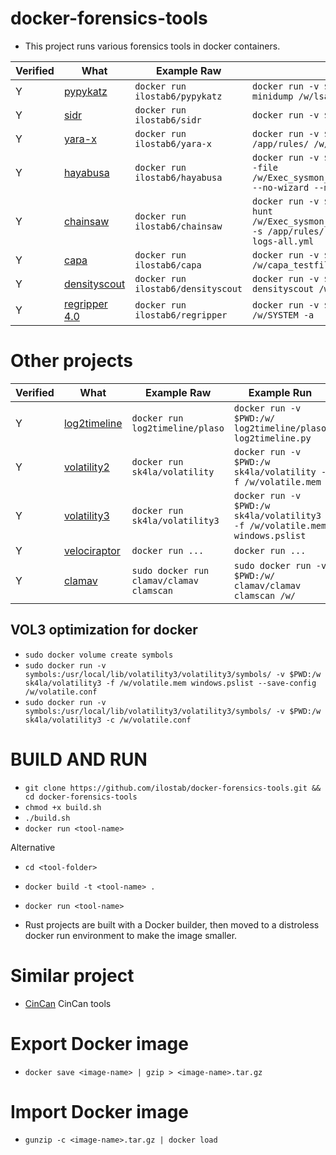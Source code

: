 # docker-forensics-tools
- This project runs various forensics tools in docker containers.

| Verified | What | Example Raw | Example Run |
|---|---|---|---|
| Y | [pypykatz](https://github.com/skelsec/pypykatz) | `docker run ilostab6/pypykatz` | `docker run -v $(pwd)::/w/ ilostab6/pypykatz lsa minidump /w/lsa.dump` |
| Y | [sidr](https://github.com/strozfriedberg/sidr) | `docker run ilostab6/sidr` | `docker run -v $(pwd):/w/ ilostab6/sidr sidr /w/` |
| Y | [yara-x](https://virustotal.github.io/yara-x/docs/intro/getting-started/) | `docker run ilostab6/yara-x` | `docker run -v $(pwd):/w/ ilostab6/yara-x yr scan /app/rules/ /w/capa_testfile.exe_` |
| Y | [hayabusa](https://github.com/Yamato-Security/hayabusa) | `docker run ilostab6/hayabusa` | `docker run -v $(pwd):/w/ h-dv hayabusa csv-timeline --file /w/Exec_sysmon_meterpreter_reversetcp_msipackage.evtx --no-wizard --min-level high` |
| Y | [chainsaw](https://github.com/WithSecureLabs/chainsaw) | `docker run ilostab6/chainsaw` | `docker run -v $(pwd):/w/ ilostab6/chainsaw chainsaw hunt /w/Exec_sysmon_meterpreter_reversetcp_msipackage.evtx -s /app/rules/ --mapping /app/mappings/sigma-event-logs-all.yml` |
| Y | [capa](https://github.com/mandiant/capa) | `docker run ilostab6/capa` | `docker run -v $(pwd):/w/ ilostab6/capa /w/capa_testfile.exe_ -r /app/rules/ -s /app/sigs/` |
| Y | [densityscout](https://www.sans.org/blog/finding-unknown-malware-with-densityscout/) | `docker run ilostab6/densityscout` | `docker run -v $(pwd):/w/ ilostab6/densityscout densityscout /w/capa_testfile.exe_` |
| Y | [regripper 4.0](https://github.com/keydet89/RegRipper4.0) | `docker run ilostab6/regripper` | `docker run -v $(pwd):/w ilostab6/regripper -r /w/SYSTEM -a` |

# Other projects
| Verified | What | Example Raw | Example Run |
|---|---|---|---|
| Y | [log2timeline](https://plaso.readthedocs.io/en/latest/sources/user/Installing-with-docker.html) | `docker run log2timeline/plaso` | `docker run -v $PWD:/w/ log2timeline/plaso log2timeline.py` |
| Y | [volatility2](https://github.com/sk4la/volatility3-docker) | `docker run sk4la/volatility` | `docker run -v $PWD:/w sk4la/volatility -f /w/volatile.mem` |
| Y | [volatility3](https://github.com/sk4la/volatility3-docker) | `docker run sk4la/volatility3` | `docker run -v $PWD:/w sk4la/volatility3 -f /w/volatile.mem windows.pslist` |
| Y | [velociraptor](https://github.com/weslambert/velociraptor-docker) | `docker run ...` | `docker run ...` |
| Y | [clamav](https://github.com/Cisco-Talos/clamav) | `sudo docker run clamav/clamav clamscan` | `sudo docker run -v $PWD:/w/ clamav/clamav clamscan /w/` |

## VOL3 optimization for docker
- `sudo docker volume create symbols`
- `sudo docker run -v symbols:/usr/local/lib/volatility3/volatility3/symbols/ -v $PWD:/w sk4la/volatility3 -f /w/volatile.mem windows.pslist --save-config /w/volatile.conf`
- `sudo docker run -v symbols:/usr/local/lib/volatility3/volatility3/symbols/ -v $PWD:/w sk4la/volatility3 -c /w/volatile.conf`

# BUILD AND RUN
- `git clone https://github.com/ilostab/docker-forensics-tools.git && cd docker-forensics-tools`
- `chmod +x build.sh`
- `./build.sh`
- `docker run <tool-name>`

Alternative
- `cd <tool-folder>`
- `docker build -t <tool-name> .`
- `docker run <tool-name>`

- Rust projects are built with a Docker builder, then moved to a distroless docker run environment to make the image smaller.

# Similar project
- [CinCan](https://gitlab.com/CinCan/tools) CinCan tools

# Export Docker image 
- `docker save <image-name> | gzip > <image-name>.tar.gz`

# Import Docker image 
- `gunzip -c <image-name>.tar.gz | docker load` 
